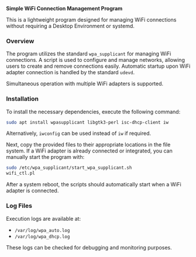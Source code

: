 **Simple WiFi Connection Management Program**

This is a lightweight program designed for managing WiFi connections without requiring a Desktop Environment or systemd.

### Overview
The program utilizes the standard `wpa_supplicant` for managing WiFi connections. A script is used to configure and manage networks, allowing users to create and remove connections easily. Automatic startup upon WiFi adapter connection is handled by the standard `udevd`.

Simultaneous operation with multiple WiFi adapters is supported.

### Installation
To install the necessary dependencies, execute the following command:

```sh
sudo apt install wpasupplicant libgtk3-perl isc-dhcp-client iw
```

Alternatively, `iwconfig` can be used instead of `iw` if required.

Next, copy the provided files to their appropriate locations in the file system. If a WiFi adapter is already connected or integrated, you can manually start the program with:

```sh
sudo /etc/wpa_supplicant/start_wpa_supplicant.sh
wifi_ctl.pl
```

After a system reboot, the scripts should automatically start when a WiFi adapter is connected.

### Log Files
Execution logs are available at:
- `/var/log/wpa_auto.log`
- `/var/log/wpa_dhcp.log`

These logs can be checked for debugging and monitoring purposes.


